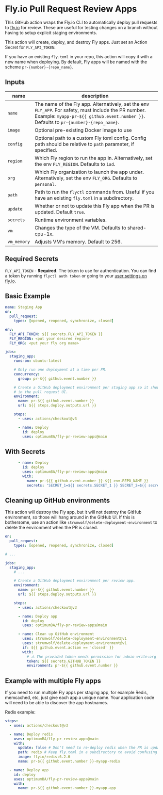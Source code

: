 # Fly.io Pull Request Review Apps

This GitHub action wraps the Fly.io CLI to automatically deploy pull requests to [fly.io](http://fly.io) for review. These are useful for testing changes on a branch without having to setup explicit staging environments.

This action will create, deploy, and destroy Fly apps. Just set an Action Secret for `FLY_API_TOKEN`.

If you have an existing `fly.toml` in your repo, this action will copy it with a new name when deploying. By default, Fly apps will be named with the scheme `pr-{number}-{repo_name}`.

## Inputs

| name        | description                                                                                                                                                                                   |
| ----------- | --------------------------------------------------------------------------------------------------------------------------------------------------------------------------------------------- |
| `name`      | The name of the Fly app. Alternatively, set the env `FLY_APP`. For safety, must include the PR number. Example: `myapp-pr-${{ github.event.number }}`. Defaults to `pr-{number}-{repo_name}`. |
| `image`     | Optional pre-existing Docker image to use                                                                                                                                                     |
| `config`    | Optional path to a custom Fly toml config. Config path should be relative to `path` parameter, if specified.                                                                                  |
| `region`    | Which Fly region to run the app in. Alternatively, set the env `FLY_REGION`. Defaults to `iad`.                                                                                               |
| `org`       | Which Fly organization to launch the app under. Alternatively, set the env `FLY_ORG`. Defaults to `personal`.                                                                                 |
| `path`      | Path to run the `flyctl` commands from. Useful if you have an existing `fly.toml` in a subdirectory.                                                                                          |
| `update`    | Whether or not to update this Fly app when the PR is updated. Default `true`.                                                                                                                 |
| `secrets`   | Runtime environment variables.                                                                                                                                                                |
| `vm`        | Changes the type of the VM. Defaults to shared-cpu-1x.                                                                                                                                        |
| `vm_memory` | Adjusts VM's memory. Default to 256.                                                                                                                                                          |

## Required Secrets

`FLY_API_TOKEN` - **Required**. The token to use for authentication. You can find a token by running `flyctl auth token` or going to your [user settings on fly.io](https://fly.io/user/personal_access_tokens).

## Basic Example

```yaml
name: Staging App
on:
  pull_request:
    types: [opened, reopened, synchronize, closed]

env:
  FLY_API_TOKEN: ${{ secrets.FLY_API_TOKEN }}
  FLY_REGION: <put your desired region>
  FLY_ORG: <put your fly org name>

jobs:
  staging_app:
    runs-on: ubuntu-latest

    # Only run one deployment at a time per PR.
    concurrency:
      group: pr-${{ github.event.number }}

    # Create a GitHub deployment environment per staging app so it shows up
    # in the pull request UI.
    environment:
      name: pr-${{ github.event.number }}
      url: ${{ steps.deploy.outputs.url }}

    steps:
      - uses: actions/checkout@v3

      - name: Deploy
        id: deploy
        uses: optimumBA/fly-pr-review-apps@main
```

## With Secrets

```YAML
      - name: Deploy
        id: deploy
        uses: optimumBA/fly-pr-review-apps@main
        with:
          name: pr-${{ github.event.number }}-${{ env.REPO_NAME }}
          secrets: 'SECRET_1=${{ secrets.SECRET_1 }} SECRET_2=${{ secrets.SECRET_2 }}'
```

## Cleaning up GitHub environments

This action will destroy the Fly app, but it will not destroy the GitHub environment, so those will hang around in the GitHub UI. If this is bothersome, use an action like `strumwolf/delete-deployment-environment` to delete the environment when the PR is closed.

```yaml
on:
  pull_request:
    types: [opened, reopened, synchronize, closed]

# ...

jobs:
  staging_app:
    # ...

    # Create a GitHub deployment environment per review app.
    environment:
      name: pr-${{ github.event.number }}
      url: ${{ steps.deploy.outputs.url }}

    steps:
      - uses: actions/checkout@v3

      - name: Deploy app
        id: deploy
        uses: optimumBA/fly-pr-review-apps@main

      - name: Clean up GitHub environment
        uses: strumwolf/delete-deployment-environment@v1
        uses: strumwolf/delete-deployment-environment@v1
        if: ${{ github.event.action == 'closed' }}
        with:
          # ⚠️ The provided token needs permission for admin write:org
          token: ${{ secrets.GITHUB_TOKEN }}
          environment: pr-${{ github.event.number }}
```

## Example with multiple Fly apps

If you need to run multiple Fly apps per staging app, for example Redis, memcached, etc, just give each app a unique name. Your application code will need to be able to discover the app hostnames.

Redis example:

```yaml
steps:
  - uses: actions/checkout@v3

  - name: Deploy redis
    uses: optimumBA/fly-pr-review-apps@main
    with:
      update: false # Don't need to re-deploy redis when the PR is updated
      path: redis # Keep fly.toml in a subdirectory to avoid confusing flyctl
      image: flyio/redis:6.2.6
      name: pr-${{ github.event.number }}-myapp-redis

  - name: Deploy app
    id: deploy
    uses: optimumBA/fly-pr-review-apps@main
    with:
      name: pr-${{ github.event.number }}-myapp-app
```
